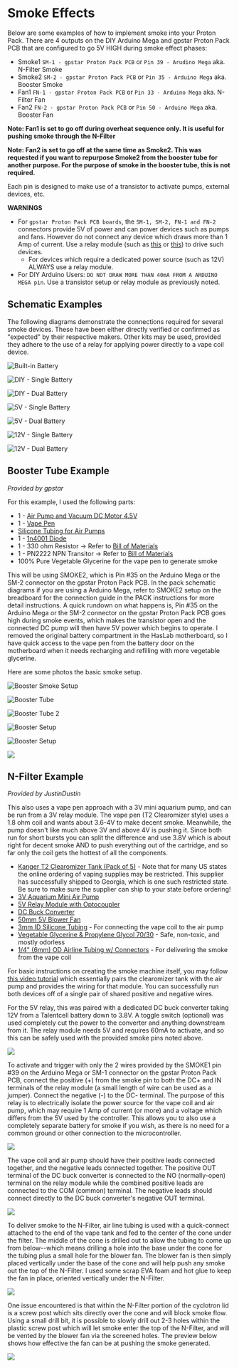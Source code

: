 # Smoke Effects

Below are some examples of how to implement smoke into your Proton Pack. There are 4 outputs on the DIY Arduino Mega and gpstar Proton Pack PCB that are configured to go 5V HIGH during smoke effect phases:

- Smoke1 `SM-1 - gpstar Proton Pack PCB` or `Pin 39 - Arudino Mega` aka. N-Filter Smoke
- Smoke2 `SM-2 - gpstar Proton Pack PCB` or `Pin 35 - Arduino Mega` aka. Booster Smoke
- Fan1 `FN-1 - gpstar Proton Pack PCB` or `Pin 33 - Arduino Mega` aka. N-Filter Fan
- Fan2 `FN-2 - gpstar Proton Pack PCB` or `Pin 50 - Arduino Mega` aka. Booster Fan

**Note: Fan1 is set to go off during overheat sequence only. It is useful for pushing smoke through the N-Filter**

**Note: Fan2 is set to go off at the same time as Smoke2. This was requested if you want to repurpose Smoke2 from the booster tube for another purpose. For the purpose of smoke in the booster tube, this is not required.**

Each pin is designed to make use of a transistor to activate pumps, external devices, etc.

**WARNINGS**

- For `gpstar Proton Pack PCB boards`, the `SM-1, SM-2, FN-1 and FN-2` connectors provide 5V of power and can power devices such as pumps and fans. However do not connect any device which draws more than 1 Amp of current. Use a relay module (such as [this](https://a.co/d/4BXJ9J1) or [this](https://a.co/d/iEuGPYK)) to drive such devices.
	- For devices which require a dedicated power source (such as 12V) ALWAYS use a relay module.
- For DIY Arduino Users: `DO NOT DRAW MORE THAN 40mA FROM A ARDUINO MEGA pin`. Use a transistor setup or relay module as previously noted.

## Schematic Examples

The following diagrams demonstrate the connections required for several smoke devices. These have been either directly verified or confirmed as "expected" by their respective makers. Other kits may be used, provided they adhere to the use of a relay for applying power directly to a vape coil device.

![Built-in Battery](images/Smoke-NoBatt.png)

![DIY - Single Battery](images/Smoke-DIY-1.png)

![DIY - Dual Battery](images/Smoke-DIY-2.png)

![5V - Single Battery](images/Smoke-DIY-1.png)

![5V - Dual Battery](images/Smoke-5V-2.png)

![12V - Single Battery](images/Smoke-12V-1.png)

![12V - Dual Battery](images/Smoke-12V-2.png)

## Booster Tube Example

*Provided by gpstar*

For this example, I used the following parts:

- 1 - [Air Pump and Vacuum DC Motor 4.5V](https://www.adafruit.com/product/4699) 
- 1 - [Vape Pen](https://www.joyetech.com/product/eroll-mac/)
- [Silicone Tubing for Air Pumps](https://www.adafruit.com/product/4661)
- 1 - [1n4001 Diode](https://www.adafruit.com/product/755)
- 1 - 330 ohm Resistor -> Refer to [Bill of Materials](BOM.md)
- 1 - PN2222 NPN Transitor -> Refer to [Bill of Materials](BOM.md)
- 100% Pure Vegetable Glycerine for the vape pen to generate smoke

This will be using SMOKE2, which is Pin #35 on the Arduino Mega or the SM-2 connector on the gpstar Proton Pack PCB. In the pack schematic diagrams if you are using a Arduino Mega, refer to SMOKE2 setup on the breadboard for the connection guide in the PACK instructions for more detail instructions. A quick rundown on what happens is, Pin #35 on the Arduino Mega or the SM-2 connector on the gpstar Proton Pack PCB goes high during smoke events, which makes the transistor open and the connected DC pump will then have 5V power which begins to operate. I removed the original battery compartment in the HasLab motherboard, so I have quick access to the vape pen from the battery door on the motherboard when it needs recharging and refilling with more vegetable glycerine.

Here are some photos the basic smoke setup. 

![Booster Smoke Setup](images/SmokeBooster5.jpg)

![Booster Tube](images/SmokeBooster1.jpg)

![Booster Tube 2](images/SmokeBooster2.jpg)

![Booster Setup](images/SmokeBooster3.jpg)

![Booster Setup](images/SmokeBooster4.jpg)

![](images/BoosterSmoke.gif)

## N-Filter Example

*Provided by JustinDustin*

This also uses a vape pen approach with a 3V mini aquarium pump, and can be run from a 3V relay module. The vape pen (T2 Clearomizer style) uses a 1.8 ohm coil and wants about 3.6-4V to make decent smoke. Meanwhile, the pump doesn't like much above 3V and above 4V is pushing it. Since both run for short bursts you can split the difference and use 3.8V which is about right for decent smoke AND to push everything out of the cartridge, and so far only the coil gets the hottest of all the components.

- [Kanger T2 Clearomizer Tank (Pack of 5)](https://www.ecigmafia.com/products/kanger-t2-clearomizer-tank-pack-of-5.html) - Note that for many US states the online ordering of vaping supplies may be restricted. This supplier has successfully shipped to Georgia, which is one such restricted state. Be sure to make sure the supplier can ship to your state before ordering!
- [3V Aquarium Mini Air Pump](https://a.co/d/ghiL09S)
- [5V Relay Module with Optocoupler](https://a.co/d/iDogKsU)
- [DC Buck Converter](https://a.co/d/7GAJham)
- [50mm 5V Blower Fan](https://a.co/d/iaizRpN)
- [3mm ID Silicone Tubing](https://a.co/d/5PaWppP) - For connecting the vape coil to the air pump
- [Vegetable Glycerine & Propylene Glycol 70/30](https://a.co/d/5PaWppP) - Safe, non-toxic, and mostly odorless
- [1/4" (6mm) OD Airline Tubing w/ Connectors](https://a.co/d/6C7jndS) - For delivering the smoke from the vape coil

For basic instructions on creating the smoke machine itself, you may follow [this video tutorial](https://www.youtube.com/watch?v=uDISX8MMLak) which essentially pairs the clearomizer tank with the air pump and provides the wiring for that module. You can successfully run both devices off of a single pair of shared positive and negative wires.

For the 5V relay, this was paired with a dedicated DC buck converter taking 12V from a Talentcell battery down to 3.8V. A toggle switch (optional) was used completely cut the power to the converter and anything downstream from it. The relay module needs 5V and requires 60mA to activate, and so this can be safely used with the provided smoke pins noted above.

![](images/RelayModule.jpg)

To activate and trigger with only the 2 wires provided by the SMOKE1 pin #39 on the Arduino Mega or SM-1 connector on the gpstar Proton Pack PCB, connect the positive (+) from the smoke pin to both the DC+ and IN terminals of the relay module (a small length of wire can be used as a jumper). Connect the negative (\-) to the DC- terminal. The purpose of this relay is to electrically isolate the power source for the vape coil and air pump, which may require 1 Amp of current (or more) and a voltage which differs from the 5V used by the controller. This allows you to also use a completely separate battery for smoke if you wish, as there is no need for a common ground or other connection to the microcontroller.

![](images/RelayTrigger.jpg)

The vape coil and air pump should have their positive leads connected together, and the negative leads connected together. The positive OUT terminal of the DC buck converter is connected to the NO (normally-open) terminal on the relay module while the combined positive leads are connected to the COM (common) terminal. The negative leads should connect directly to the DC buck converter's negative OUT terminal.

![](images/RelayPower.jpg)

To deliver smoke to the N-Filter, air line tubing is used with a quick-connect attached to the end of the vape tank and fed to the center of the cone under the filter. The middle of the cone is drilled out to allow the tubing to come up from below--which means drilling a hole into the base under the cone for the tubing plus a small hole for the blower fan. The blower fan is then simply placed vertically under the base of the cone and will help push any smoke out the top of the N-Filter. I used some scrap EVA foam and hot glue to keep the fan in place, oriented vertically under the N-Filter.

![](images/NFilterFan.jpg)

One issue encountered is that within the N-Filter portion of the cyclotron lid is a screw post which sits directly over the cone and will block smoke flow. Using a small drill bit, it is possible to slowly drill out 2-3 holes within the plastic screw post which will let smoke enter the top of the N-Filter, and will be vented by the blower fan via the screened holes. The preview below shows how effective the fan can be at pushing the smoke generated.

![](images/NFilterSmoke.gif)
